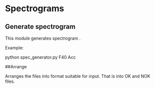 # Spectrograms

## Generate spectrogram 

This module generates spectrogram .


Example:

python spec_generator.py F40 Acc


##Arrange

Arranges the files into format suitable for input. That is into OK and NOK files.
